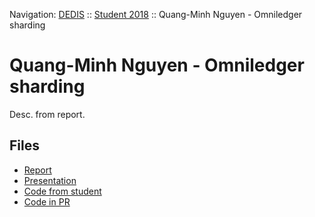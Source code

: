 Navigation: [DEDIS](https://github.com/dedis/doc) ::
[Student 2018](../README.md) ::
Quang-Minh Nguyen - Omniledger sharding

# Quang-Minh Nguyen - Omniledger sharding

Desc. from report.

## Files

- [Report](report-2018_2-quangminh-omniledger_sharding.pdf)
- [Presentation]()
- [Code from student](https://github.com/dedis/student_18_byzcoin)
- [Code in PR](https://github.com/dedis/student_18/tree/master/omniledger_sharding)
